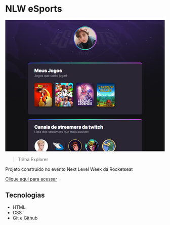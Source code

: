 # NLW eSports

![preview](https://raw.githubusercontent.com/Clarabyte/nlw-esports/main/assets/preview.png)

> Trilha Explorer

Projeto construído no evento Next Level Week da Rocketseat

[Clique aqui para acessar](https://clarabyte.github.io/nlw-esports/)

## Tecnologias

- HTML
- CSS
- Git e Github
